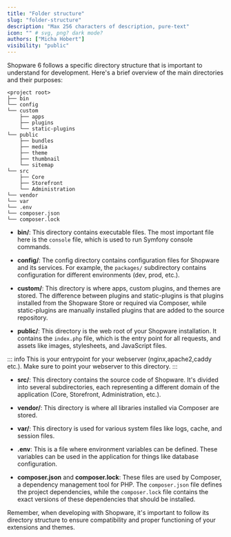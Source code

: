 ```yaml
---
title: "Folder structure"
slug: "folder-structure"
description: "Max 256 characters of description, pure-text"
icon: "" # svg, png? dark mode?
authors: ["Micha Hobert"]
visibility: "public"
---
```


Shopware 6 follows a specific directory structure that is important to understand for development. Here's a brief overview of the main directories and their purposes:


```text
<project root>
├── bin
└── config
└── custom
    ├── apps
    ├── plugins
    └── static-plugins
└── public
    ├── bundles
    ├── media
    ├── theme
    ├── thumbnail
    └── sitemap    
└── src
    ├── Core
    ├── Storefront
    └── Administration
└── vendor
└── var
└── .env
└── composer.json
└── composer.lock
```

- **bin/**: This directory contains executable files. The most important file here is the `console` file, which is used to run Symfony console commands.

- **config/**: The config directory contains configuration files for Shopware and its services. For example, the `packages/` subdirectory contains configuration for different environments (dev, prod, etc.).

- **custom/**: This directory is where apps, custom plugins, and themes are stored. The difference between plugins and static-plugins is that plugins installed from the Shopware Store or required via Composer, while static-plugins are manually installed plugins that are added to the source repository.

- **public/**: This directory is the web root of your Shopware installation. It contains the `index.php` file, which is the entry point for all requests, and assets like images, stylesheets, and JavaScript files.

::: info
This is your entrypoint for your webserver (nginx,apache2,caddy etc.). Make sure to point your webserver to this directory.
:::

- **src/**: This directory contains the source code of Shopware. It's divided into several subdirectories, each representing a different domain of the application (Core, Storefront, Administration, etc.).

- **vendor/**: This directory is where all libraries installed via Composer are stored.

- **var/**: This directory is used for various system files like logs, cache, and session files.

- **.env**: This is a file where environment variables can be defined. These variables can be used in the application for things like database configuration.

- **composer.json** and **composer.lock**: These files are used by Composer, a dependency management tool for PHP. The `composer.json` file defines the project dependencies, while the `composer.lock` file contains the exact versions of these dependencies that should be installed.

Remember, when developing with Shopware, it's important to follow its directory structure to ensure compatibility and proper functioning of your extensions and themes.